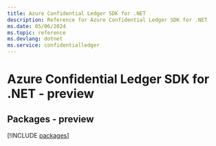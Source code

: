```yaml
---
title: Azure Confidential Ledger SDK for .NET
description: Reference for Azure Confidential Ledger SDK for .NET
ms.date: 05/06/2024
ms.topic: reference
ms.devlang: dotnet
ms.service: confidentialledger
---
```

# Azure Confidential Ledger SDK for .NET - preview
## Packages - preview
[!INCLUDE [packages](confidential-ledger-index.md)]